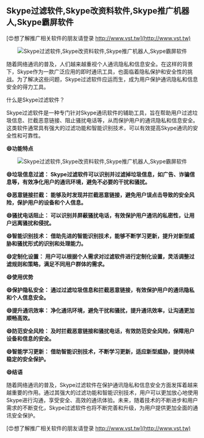 ## **Skype过滤软件,Skype改资料软件,Skype推广机器人,Skype霸屏软件**

[😍想了解推广相关软件的朋友请登录 http://www.vst.tw](http://www.vst.tw)

 <center><img src="https://vst.tw/MP4/tuiguang/png/1.png" alt="Skype过滤软件,Skype改资料软件,Skype推广机器人,Skype霸屏软件"></center>

随着网络通讯的普及，人们越来越重视个人通讯隐私和信息安全。在这样的背景下，Skype作为一款广泛应用的即时通讯工具，也面临着隐私保护和安全性的挑战。为了解决这些问题，Skype过滤软件应运而生，成为用户保护通讯隐私和信息安全的得力工具。

什么是Skype过滤软件？

Skype过滤软件是一种专门针对Skype通讯软件的辅助工具，旨在帮助用户过滤垃圾信息、拦截恶意链接、阻止骚扰电话等，从而保护用户的通讯隐私和信息安全。这类软件通常具有强大的过滤功能和智能识别技术，可以有效提高Skype通讯的安全性和可靠性。

**😄功能特点**

 <center><img src="https://vst.tw/MP4/tuiguang/png/6.png" alt="Skype过滤软件,Skype改资料软件,Skype推广机器人,Skype霸屏软件"></center>

**😄垃圾信息过滤： Skype过滤软件可以识别并过滤掉垃圾信息，如广告、诈骗信息等，有效净化用户的通讯环境，避免不必要的干扰和骚扰。**

**😄恶意链接拦截： 能够及时发现并拦截恶意链接，避免用户误点击导致的安全风险，保护用户的设备和个人信息。**

**😄骚扰电话阻止： 可以识别并屏蔽骚扰电话，有效保护用户通讯的私密性，让用户远离骚扰和侵扰。**

**😄智能识别技术： 借助先进的智能识别技术，能够不断学习更新，提升对新型威胁和骚扰形式的识别和处理能力。**

**😄定制化设置： 用户可以根据个人需求对过滤软件进行定制化设置，灵活调整过滤规则和策略，满足不同用户群体的需求。**

**😄使用优势**

**😄保护隐私安全： 通过过滤垃圾信息和拦截恶意链接，有效保护用户的通讯隐私和个人信息安全。**

**😄提升通讯效率： 净化通讯环境，避免干扰和骚扰，提升通讯效率，让沟通更加顺畅高效。**

**😄防范安全风险： 及时拦截恶意链接和骚扰电话，有效防范安全风险，保障用户设备和信息的安全。**

**😄智能学习更新： 借助智能识别技术，不断学习更新，适应新型威胁，提供持续稳定的安全保护。**

**😄结语**

随着网络通讯的普及，Skype过滤软件在保护通讯隐私和信息安全方面发挥着越来越重要的作用。通过其强大的过滤功能和智能识别技术，用户可以更加放心地使用Skype进行沟通，享受安全、高效的通讯体验。未来，随着技术的不断进步和用户需求的不断变化，Skype过滤软件也将不断完善和升级，为用户提供更加全面的通讯安全保护。

[😍想了解推广相关软件的朋友请登录 http://www.vst.tw](http://www.vst.tw)




